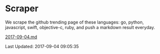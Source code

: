# Scraper

We scrape the github trending page of these languages: go, python, javascript, swift, objective-c, ruby, and push a markdown result everyday.

[2017-09-04.md](https://github.com/henson/Scraper/blob/master/2017-09-04.md)

Last Updated: 2017-09-04 09:05:35